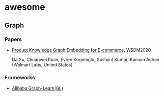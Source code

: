 # awesome

## Graph

### Papers

- [Product Knowledge Graph Embedding for E-commerce](https://arxiv.org/pdf/1911.12481v1), WSDM2020

  Da Xu, Chuanwei Ruan, Evren Korpeoglu, Sushant Kumar, Kannan Achan (Walmart Labs, United States).

### Frameworks

- [Alibaba Graph-Learn(GL)](https://github.com/alibaba/graph-learn)
